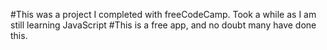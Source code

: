 #This was a project I completed with freeCodeCamp. Took a while as I am still learning JavaScript
#This is a free app, and no doubt many have done this.
#
